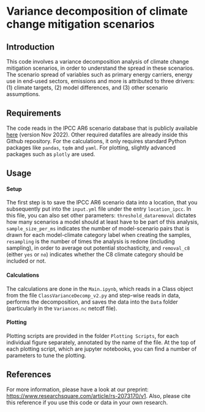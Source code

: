 # Variance decomposition of climate change mitigation scenarios
## Introduction
This code involves a variance decomposition analysis of climate change mitigation scenarios, in order to understand the spread in these scenarios. The scenario spread of variables such as primary energy carriers, energy use in end-used sectors, emissions and more is attributed to three drivers: (1) climate targets, (2) model differences, and (3) other scenario assumptions.

## Requirements
The code reads in the IPCC AR6 scenario database that is publicly available [here](https://zenodo.org/record/5886912) (version Nov 2022). Other required datafiles are already inside this Github repository. For the calculations, it only requires standard Python packages like `pandas`, `tqdm` and `yaml`. For plotting, slightly advanced packages such as `plotly` are used.

## Usage
#### Setup
The first step is to save the IPCC AR6 scenario data into a location, that you subsequently put into the `input.yml` file under the entry `location_ipcc`. In this file, you can also set other parameters: `threshold_dataremoval` dictates how many scenarios a model should at least have to be part of this analysis, `sample_size_per_ms` indicates the number of model-scenario pairs that is drawn for each model-climate category label when creating the samples, `resampling` is the number of times the analysis is redone (including sampling), in order to average out potential stochasticity, and `removal_c8` (either `yes` or `no`) indicates whether the C8 climate category should be included or not.

#### Calculations
The calculations are done in the `Main.ipynb`, which reads in a Class object from the file `ClassVarianceDecomp_v2.py` and step-wise reads in data, performs the decomposition, and saves the data into the `Data` folder (particularly in the `Variances.nc` netcdf file).

#### Plotting
Plotting scripts are provided in the folder `Plotting Scripts`, for each individual figure separately, annotated by the name of the file. At the top of each plotting script, which are jupyter notebooks, you can find a number of parameters to tune the plotting.

## References
For more information, please have a look at our preprint: https://www.researchsquare.com/article/rs-2073170/v1. Also, please cite this reference if you use this code or data in your own research.
